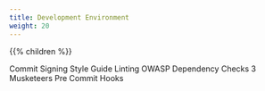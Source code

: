 ```yaml
---
title: Development Environment
weight: 20
---
```


{{% children  %}}

Commit Signing
Style Guide Linting
OWASP Dependency Checks
3 Musketeers
Pre Commit Hooks

